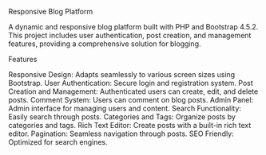 Responsive Blog Platform

A dynamic and responsive blog platform built with PHP and Bootstrap 4.5.2. This project includes user authentication, post creation, and management features, providing a comprehensive solution for blogging.

Features

Responsive Design: Adapts seamlessly to various screen sizes using Bootstrap.
User Authentication: Secure login and registration system.
Post Creation and Management: Authenticated users can create, edit, and delete posts.
Comment System: Users can comment on blog posts.
Admin Panel: Admin interface for managing users and content.
Search Functionality: Easily search through posts.
Categories and Tags: Organize posts by categories and tags.
Rich Text Editor: Create posts with a built-in rich text editor.
Pagination: Seamless navigation through posts.
SEO Friendly: Optimized for search engines.
